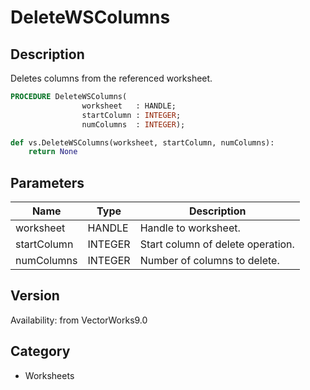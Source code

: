 # DeleteWSColumns

## Description
Deletes columns from the referenced worksheet.

```pascal
PROCEDURE DeleteWSColumns(
				worksheet   : HANDLE;
				startColumn : INTEGER;
				numColumns  : INTEGER);
```

```python
def vs.DeleteWSColumns(worksheet, startColumn, numColumns):
    return None
```

## Parameters
|Name|Type|Description|
|---|---|---|
|worksheet|HANDLE|Handle to worksheet.|
|startColumn|INTEGER|Start column of delete operation.|
|numColumns|INTEGER|Number of columns to delete.|

## Version
Availability: from VectorWorks9.0

## Category
* Worksheets

